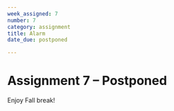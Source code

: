 ```yaml
---
week_assigned: 7
number: 7
category: assignment
title: Alarm
date_due: postponed

---
```


Assignment 7 – Postponed
=========================================

Enjoy Fall break!

